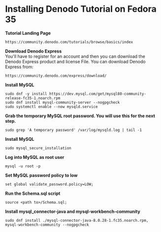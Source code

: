 # Installing Denodo Tutorial on Fedora 35

**Tutorial Landing Page**
```
https://community.denodo.com/tutorials/browse/basics/index 
```
**Download Denodo Express**  
You'll have to register for an account and then you can download the Denodo Express product and license File. 
You can download Denodo Express from:
```
https://community.denodo.com/express/download/
```

**Install MySQL**
```
sudo dnf -y install https://dev.mysql.com/get/mysql80-community-release-fc35-1.noarch.rpm
sudo dnf install mysql-community-server --nogpgcheck
sudo systemctl enable --now mysqld.service
```
**Grab the temporary MySQL root password. You will use this for the next step.**
```
sudo grep 'A temporary password' /var/log/mysqld.log | tail -1
```
**Install MySQL**
```
sudo mysql_secure_installation
```
**Log into MySQL as root user**
```
mysql -u root -p
```
**Set MySQL password policy to low**
```
set global validate_password.policy=LOW;
```
**Run the Schema.sql script**
```
source <path to>/Schema.sql;
```
**Install mysql_connector-java and mysql-workbench-community**
```
sudo dnf install ./mysql-connector-java-8.0.28-1.fc35.noarch.rpm, mysql-workbench-community --nogpgcheck
```
